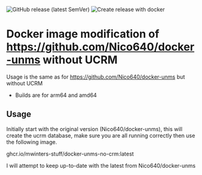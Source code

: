 ![GitHub release (latest SemVer)](https://img.shields.io/github/v/release/mwinters-stuff/docker-unms-no-crm?sort=semver)
![Create release with docker](https://github.com/mwinters-stuff/docker-unms-no-crm/workflows/Create%20release%20with%20docker/badge.svg)
# Docker image modification of https://github.com/Nico640/docker-unms without UCRM

Usage is the same as for https://github.com/Nico640/docker-unms but without UCRM

* Builds are for arm64 and amd64

## Usage
Initially start with the original version (Nico640/docker-unms), this will create the ucrm database, make sure you are all
running correctly then use the following image.

ghcr.io/mwinters-stuff/docker-unms-no-crm:latest

I will attempt to keep up-to-date with the latest from Nico640/docker-unms

